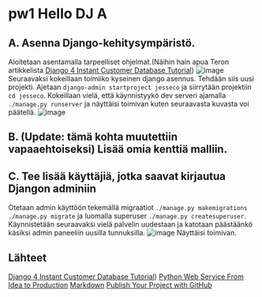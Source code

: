 # pw1 Hello DJ A

## A. Asenna Django-kehitysympäristö.

Aloitetaan asentamalla tarpeelliset ohjelmat.(Näihin hain apua Teron artikkelista [Django 4 Instant Customer Database Tutorial](https://terokarvinen.com/2022/django-instant-crm-tutorial/)) ![image](https://i.imgur.com/yQWo2xq.jpg)
Seuraavaksi kokeillaan toimiiko kyseinen django asennus. Tehdään siis uusi projekti. Ajetaan `django-admin startproject jesseco` ja siirrytään projektiin `cd jesseco`. Kokeillaan vielä, että käynnistyykö dev serveri ajamalla `./manage.py runserver` ja näyttäisi toimivan kuten seuraavasta kuvasta voi päätellä. ![image](https://i.imgur.com/XEYUtiv.jpg)
## B. (Update: tämä kohta muutettiin vapaaehtoiseksi) Lisää omia kenttiä malliin.

## C. Tee lisää käyttäjiä, jotka saavat kirjautua Djangon adminiin

Otetaan admin käyttöön tekemällä migraatiot `./manage.py makemigrations` `./manage.py migrate` ja luomalla superuser `./manage.py createsuperuser`. Käynnistetään seuraavaksi vielä palvelin uudestaan ja katotaan päästäänkö käsiksi admin paneeliin uusilla tunnuksilla. ![image](https://i.imgur.com/lLtR9CY.jpg) Näyttäisi toimivan.

## Lähteet

[Django 4 Instant Customer Database Tutorial](https://terokarvinen.com/2022/django-instant-crm-tutorial/))
[Python Web Service From Idea to Production](https://terokarvinen.com/2021/python-web-service-from-idea-to-production-2022/#pw1-hello-dj-a)
[Markdown](https://commonmark.org/help/)
[Publish Your Project with GitHub](https://terokarvinen.com/2016/publish-your-project-with-github/?fromSearch=git)